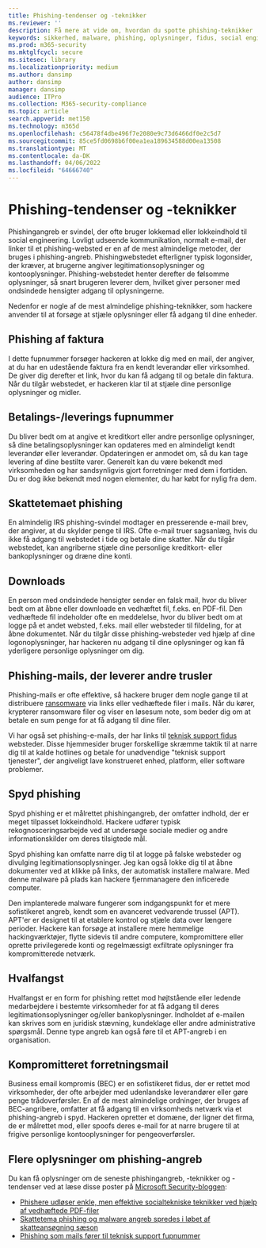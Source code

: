 ```yaml
---
title: Phishing-tendenser og -teknikker
ms.reviewer: ''
description: Få mere at vide om, hvordan du spotte phishing-teknikker
keywords: sikkerhed, malware, phishing, oplysninger, fidus, social engineering, agn, lokke, beskyttelse, tendenser, målrettet angreb, spyd phishing, hvalfangst
ms.prod: m365-security
ms.mktglfcycl: secure
ms.sitesec: library
ms.localizationpriority: medium
ms.author: dansimp
author: dansimp
manager: dansimp
audience: ITPro
ms.collection: M365-security-compliance
ms.topic: article
search.appverid: met150
ms.technology: m365d
ms.openlocfilehash: c56478f4dbe496f7e2080e9c73d6466df0e2c5d7
ms.sourcegitcommit: 85ce5fd0698b6f00ea1ea189634588d00ea13508
ms.translationtype: MT
ms.contentlocale: da-DK
ms.lasthandoff: 04/06/2022
ms.locfileid: "64666740"
---
```

# <a name="phishing-trends-and-techniques"></a>Phishing-tendenser og -teknikker

Phishingangreb er svindel, der ofte bruger lokkemad eller lokkeindhold til social engineering. Lovligt udseende kommunikation, normalt e-mail, der linker til et phishing-websted er en af de mest almindelige metoder, der bruges i phishing-angreb. Phishingwebstedet efterligner typisk logonsider, der kræver, at brugerne angiver legitimationsoplysninger og kontooplysninger. Phishing-webstedet henter derefter de følsomme oplysninger, så snart brugeren leverer dem, hvilket giver personer med ondsindede hensigter adgang til oplysningerne.

Nedenfor er nogle af de mest almindelige phishing-teknikker, som hackere anvender til at forsøge at stjæle oplysninger eller få adgang til dine enheder.

## <a name="invoice-phishing"></a>Phishing af faktura

I dette fupnummer forsøger hackeren at lokke dig med en mail, der angiver, at du har en udestående faktura fra en kendt leverandør eller virksomhed. De giver dig derefter et link, hvor du kan få adgang til og betale din faktura. Når du tilgår webstedet, er hackeren klar til at stjæle dine personlige oplysninger og midler.

## <a name="paymentdelivery-scam"></a>Betalings-/leverings fupnummer

Du bliver bedt om at angive et kreditkort eller andre personlige oplysninger, så dine betalingsoplysninger kan opdateres med en almindeligt kendt leverandør eller leverandør. Opdateringen er anmodet om, så du kan tage levering af dine bestilte varer. Generelt kan du være bekendt med virksomheden og har sandsynligvis gjort forretninger med dem i fortiden. Du er dog ikke bekendt med nogen elementer, du har købt for nylig fra dem.

## <a name="tax-themed-phishing-scams"></a>Skattetemaet phishing

En almindelig IRS phishing-svindel modtager en presserende e-mail brev, der angiver, at du skylder penge til IRS. Ofte e-mail truer sagsanlæg, hvis du ikke få adgang til webstedet i tide og betale dine skatter. Når du tilgår webstedet, kan angriberne stjæle dine personlige kreditkort- eller bankoplysninger og dræne dine konti.

## <a name="downloads"></a>Downloads

En person med ondsindede hensigter sender en falsk mail, hvor du bliver bedt om at åbne eller downloade en vedhæftet fil, f.eks. en PDF-fil. Den vedhæftede fil indeholder ofte en meddelelse, hvor du bliver bedt om at logge på et andet websted, f.eks. mail eller websteder til fildeling, for at åbne dokumentet. Når du tilgår disse phishing-websteder ved hjælp af dine logonoplysninger, har hackeren nu adgang til dine oplysninger og kan få yderligere personlige oplysninger om dig.

## <a name="phishing-emails-that-deliver-other-threats"></a>Phishing-mails, der leverer andre trusler

Phishing-mails er ofte effektive, så hackere bruger dem nogle gange til at distribuere [ransomware](/security/compass/human-operated-ransomware) via links eller vedhæftede filer i mails. Når du kører, krypterer ransomware filer og viser en løsesum note, som beder dig om at betale en sum penge for at få adgang til dine filer.

Vi har også set phishing-e-mails, der har links til [teknisk support fidus](support-scams.md) websteder. Disse hjemmesider bruger forskellige skræmme taktik til at narre dig til at kalde hotlines og betale for unødvendige "teknisk support tjenester", der angiveligt lave konstrueret enhed, platform, eller software problemer.

## <a name="spear-phishing"></a>Spyd phishing

Spyd phishing er et målrettet phishingangreb, der omfatter indhold, der er meget tilpasset lokkeindhold. Hackere udfører typisk rekognosceringsarbejde ved at undersøge sociale medier og andre informationskilder om deres tilsigtede mål.

Spyd phishing kan omfatte narre dig til at logge på falske websteder og divulging legitimationsoplysninger. Jeg kan også lokke dig til at åbne dokumenter ved at klikke på links, der automatisk installere malware. Med denne malware på plads kan hackere fjernmanagere den inficerede computer.

Den implanterede malware fungerer som indgangspunkt for et mere sofistikeret angreb, kendt som en avanceret vedvarende trussel (APT). APT'er er designet til at etablere kontrol og stjæle data over længere perioder. Hackere kan forsøge at installere mere hemmelige hackingværktøjer, flytte sidevis til andre computere, kompromittere eller oprette privilegerede konti og regelmæssigt exfiltrate oplysninger fra kompromitterede netværk.

## <a name="whaling"></a>Hvalfangst

Hvalfangst er en form for phishing rettet mod højtstående eller ledende medarbejdere i bestemte virksomheder for at få adgang til deres legitimationsoplysninger og/eller bankoplysninger. Indholdet af e-mailen kan skrives som en juridisk stævning, kundeklage eller andre administrative spørgsmål. Denne type angreb kan også føre til et APT-angreb i en organisation.

## <a name="business-email-compromise"></a>Kompromitteret forretningsmail

Business email kompromis (BEC) er en sofistikeret fidus, der er rettet mod virksomheder, der ofte arbejder med udenlandske leverandører eller gøre penge trådoverførsler. En af de mest almindelige ordninger, der bruges af BEC-angribere, omfatter at få adgang til en virksomheds netværk via et phishing-angreb i spyd. Hackeren opretter et domæne, der ligner det firma, de er målrettet mod, eller spoofs deres e-mail for at narre brugere til at frigive personlige kontooplysninger for pengeoverførsler.

## <a name="more-information-about-phishing-attacks"></a>Flere oplysninger om phishing-angreb

Du kan få oplysninger om de seneste phishingangreb, -teknikker og -tendenser ved at læse disse poster på [Microsoft Security-bloggen](https://www.microsoft.com/security/blog/product/windows/):

- [Phishere udløser enkle, men effektive socialtekniske teknikker ved hjælp af vedhæftede PDF-filer](https://cloudblogs.microsoft.com/microsoftsecure/2017/01/26/phishers-unleash-simple-but-effective-social-engineering-techniques-using-pdf-attachments/?source=mmpc)
- [Skattetema phishing og malware angreb spredes i løbet af skatteansøgning sæson](https://cloudblogs.microsoft.com/microsoftsecure/2017/03/20/tax-themed-phishing-and-malware-attacks-proliferate-during-the-tax-filing-season/?source=mmpc)
- [Phishing som mails fører til teknisk support fupnummer](https://cloudblogs.microsoft.com/microsoftsecure/2017/08/07/links-in-phishing-like-emails-lead-to-tech-support-scam/?source=mmpc)
